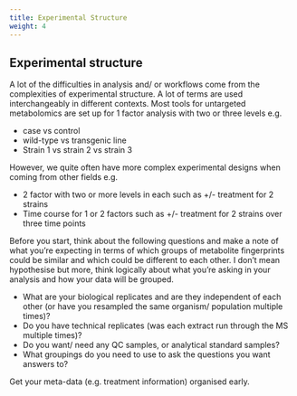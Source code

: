 ```yaml
---
title: Experimental Structure
weight: 4
---
```


## Experimental structure

A lot of the difficulties in analysis and/ or workflows come from the complexities of experimental structure. A lot of terms are used interchangeably in different contexts. Most tools for untargeted metabolomics are set up for 1 factor analysis with two or three levels e.g.

* case vs control
* wild-type vs transgenic line
* Strain 1 vs strain 2 vs strain 3

However, we quite often have more complex experimental designs when coming from other fields e.g.

* 2 factor with two or more levels in each such as +/- treatment for 2 strains
* Time course for 1 or 2 factors such as +/- treatment for 2 strains over three time points

Before you start, think about the following questions and make a note of what you’re expecting in terms of which groups of metabolite fingerprints could  be similar and which could be different to each other. I don’t mean hypothesise but more, think logically about what you’re asking in your analysis and how your data will be grouped.

* What are your biological replicates and are they independent of each other (or have you resampled the same organism/ population multiple times)?
* Do you have technical replicates (was each extract run through the MS multiple times)?
* Do you want/ need any QC samples, or analytical standard samples?
* What groupings do you need to use to ask the questions you want answers to?

Get your meta-data (e.g. treatment information) organised early. 
